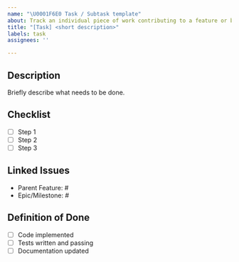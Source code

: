 ```yaml
---
name: "\U0001F6E0 Task / Subtask template"
about: Track an individual piece of work contributing to a feature or bug fix
title: "[Task] <short description>"
labels: task
assignees: ''

---
```


## Description
Briefly describe what needs to be done.

## Checklist
- [ ] Step 1
- [ ] Step 2
- [ ] Step 3

## Linked Issues
- Parent Feature: #<id>
- Epic/Milestone: #<id>

## Definition of Done
- [ ] Code implemented
- [ ] Tests written and passing
- [ ] Documentation updated
